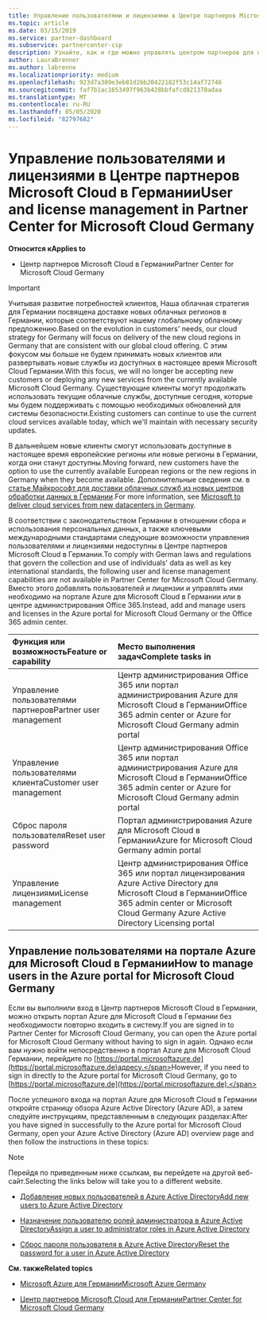 ```yaml
---
title: Управление пользователями и лицензиями в Центре партнеров Microsoft Cloud в Германии | Центр партнеров Microsoft Cloud в Германии
ms.topic: article
ms.date: 03/15/2019
ms.service: partner-dashboard
ms.subservice: partnercenter-csp
description: Узнайте, как и где можно управлять центром партнеров для партнеров Microsoft Cloud Германии, клиентов и лицензий, а также для сброса паролей.
author: LauraBrenner
ms.author: labrenne
ms.localizationpriority: medium
ms.openlocfilehash: 923d7a389e3eb81d2bb20422182f53c14af72746
ms.sourcegitcommit: faf7b1ac1653497f963b428bbfafcd821378adaa
ms.translationtype: MT
ms.contentlocale: ru-RU
ms.lasthandoff: 05/05/2020
ms.locfileid: "82797682"
---
```

# <a name="user-and-license-management-in-partner-center-for-microsoft-cloud-germany"></a><span data-ttu-id="dc117-103">Управление пользователями и лицензиями в Центре партнеров Microsoft Cloud в Германии</span><span class="sxs-lookup"><span data-stu-id="dc117-103">User and license management in Partner Center for Microsoft Cloud Germany</span></span>

<span data-ttu-id="dc117-104">**Относится к**</span><span class="sxs-lookup"><span data-stu-id="dc117-104">**Applies to**</span></span>

-  <span data-ttu-id="dc117-105">Центр партнеров Microsoft Cloud в Германии</span><span class="sxs-lookup"><span data-stu-id="dc117-105">Partner Center for Microsoft Cloud Germany</span></span>

> [!IMPORTANT]
> <span data-ttu-id="dc117-106">Учитывая развитие потребностей клиентов, Наша облачная стратегия для Германии посвящена доставке новых облачных регионов в Германии, которые соответствуют нашему глобальному облачному предложению.</span><span class="sxs-lookup"><span data-stu-id="dc117-106">Based on the evolution in customers' needs, our cloud strategy for Germany will focus on delivery of the new cloud regions in Germany that are consistent with our global cloud offering.</span></span> <span data-ttu-id="dc117-107">С этим фокусом мы больше не будем принимать новых клиентов или развертывать новые службы из доступных в настоящее время Microsoft Cloud Германии.</span><span class="sxs-lookup"><span data-stu-id="dc117-107">With this focus, we will no longer be accepting new customers or deploying any new services from the currently available Microsoft Cloud Germany.</span></span> <span data-ttu-id="dc117-108">Существующие клиенты могут продолжать использовать текущие облачные службы, доступные сегодня, которые мы будем поддерживать с помощью необходимых обновлений для системы безопасности.</span><span class="sxs-lookup"><span data-stu-id="dc117-108">Existing customers can continue to use the current cloud services available today, which we'll maintain with necessary security updates.</span></span>
>  
> <span data-ttu-id="dc117-109">В дальнейшем новые клиенты смогут использовать доступные в настоящее время европейские регионы или новые регионы в Германии, когда они станут доступны.</span><span class="sxs-lookup"><span data-stu-id="dc117-109">Moving forward, new customers have the option to use the currently available European regions or the new regions in Germany when they become available.</span></span> <span data-ttu-id="dc117-110">Дополнительные сведения см. в [статье Майкрософт для доставки облачных служб из новых центров обработки данных в Германии](https://news.microsoft.com/europe/2018/08/31/microsoft-to-deliver-cloud-services-from-new-datacentres-in-germany-in-2019-to-meet-evolving-customer-needs/).</span><span class="sxs-lookup"><span data-stu-id="dc117-110">For more information, see [Microsoft to deliver cloud services from new datacenters in Germany](https://news.microsoft.com/europe/2018/08/31/microsoft-to-deliver-cloud-services-from-new-datacentres-in-germany-in-2019-to-meet-evolving-customer-needs/).</span></span>

<span data-ttu-id="dc117-111">В соответствии с законодательством Германии в отношении сбора и использования персональных данных, а также ключевыми международными стандартами следующие возможности управления пользователями и лицензиями недоступны в Центре партнеров Microsoft Cloud в Германии.</span><span class="sxs-lookup"><span data-stu-id="dc117-111">To comply with German laws and regulations that govern the collection and use of individuals' data as well as key international standards, the following user and license management capabilities are not available in Partner Center for Microsoft Cloud Germany.</span></span> <span data-ttu-id="dc117-112">Вместо этого добавлять пользователей и лицензии и управлять ими необходимо на портале Azure для Microsoft Cloud в Германии или в центре администрирования Office 365.</span><span class="sxs-lookup"><span data-stu-id="dc117-112">Instead, add and manage users and licenses in the Azure portal for Microsoft Cloud Germany or the Office 365 admin center.</span></span>

<span data-ttu-id="dc117-113">Функция или возможность</span><span class="sxs-lookup"><span data-stu-id="dc117-113">Feature or capability</span></span> | <span data-ttu-id="dc117-114">Место выполнения задач</span><span class="sxs-lookup"><span data-stu-id="dc117-114">Complete tasks in</span></span>
:--- | :---
<span data-ttu-id="dc117-115">Управление пользователями партнеров</span><span class="sxs-lookup"><span data-stu-id="dc117-115">Partner user management</span></span> | <span data-ttu-id="dc117-116">Центр администрирования Office 365 или портал администрирования Azure для Microsoft Cloud в Германии</span><span class="sxs-lookup"><span data-stu-id="dc117-116">Office 365 admin center or Azure for Microsoft Cloud Germany admin portal</span></span>
<span data-ttu-id="dc117-117">Управление пользователями клиента</span><span class="sxs-lookup"><span data-stu-id="dc117-117">Customer user management</span></span> | <span data-ttu-id="dc117-118">Центр администрирования Office 365 или портал администрирования Azure для Microsoft Cloud в Германии</span><span class="sxs-lookup"><span data-stu-id="dc117-118">Office 365 admin center or Azure for Microsoft Cloud Germany admin portal</span></span>
<span data-ttu-id="dc117-119">Сброс пароля пользователя</span><span class="sxs-lookup"><span data-stu-id="dc117-119">Reset user password</span></span> | <span data-ttu-id="dc117-120">Портал администрирования Azure для Microsoft Cloud в Германии</span><span class="sxs-lookup"><span data-stu-id="dc117-120">Azure for Microsoft Cloud Germany admin portal</span></span>
<span data-ttu-id="dc117-121">Управление лицензиями</span><span class="sxs-lookup"><span data-stu-id="dc117-121">License management</span></span> | <span data-ttu-id="dc117-122">Центр администрирования Office 365 или портал лицензирования Azure Active Directory для Microsoft Cloud в Германии</span><span class="sxs-lookup"><span data-stu-id="dc117-122">Office 365 admin center or Microsoft Cloud Germany Azure Active Directory Licensing portal</span></span>

## <a name="how-to-manage-users-in-the-azure-portal-for-microsoft-cloud-germany"></a><span data-ttu-id="dc117-123">Управление пользователями на портале Azure для Microsoft Cloud в Германии</span><span class="sxs-lookup"><span data-stu-id="dc117-123">How to manage users in the Azure portal for Microsoft Cloud Germany</span></span> 

<span data-ttu-id="dc117-124">Если вы выполнили вход в Центр партнеров Microsoft Cloud в Германии, можно открыть портал Azure для Microsoft Cloud в Германии без необходимости повторно входить в систему.</span><span class="sxs-lookup"><span data-stu-id="dc117-124">If you are signed in to Partner Center for Microsoft Cloud Germany, you can open the Azure portal for Microsoft Cloud Germany without having to sign in again.</span></span> <span data-ttu-id="dc117-125">Однако если вам нужно войти непосредственно в портал Azure для Microsoft Cloud Германии, перейдите по [https://portal.microsoftazure.de](https://portal.microsoftazure.de)адресу.</span><span class="sxs-lookup"><span data-stu-id="dc117-125">However, if you need to sign in directly to the Azure portal for Microsoft Cloud Germany, go to [https://portal.microsoftazure.de](https://portal.microsoftazure.de).</span></span> 

<span data-ttu-id="dc117-126">После успешного входа на портал Azure для Microsoft Cloud в Германии откройте страницу обзора Azure Active Directory (Azure AD), а затем следуйте инструкциям, представленным в следующих разделах:</span><span class="sxs-lookup"><span data-stu-id="dc117-126">After you have signed in successfully to the Azure portal for Microsoft Cloud Germany, open your Azure Active Directory (Azure AD) overview page and then follow the instructions in these topics:</span></span>

> [!NOTE]  
> <span data-ttu-id="dc117-127">Перейдя по приведенным ниже ссылкам, вы перейдете на другой веб-сайт.</span><span class="sxs-lookup"><span data-stu-id="dc117-127">Selecting the links below will take you to a different website.</span></span> 

-  [<span data-ttu-id="dc117-128">Добавление новых пользователей в Azure Active Directory</span><span class="sxs-lookup"><span data-stu-id="dc117-128">Add new users to Azure Active Directory</span></span>](https://docs.microsoft.com/azure/active-directory/active-directory-users-create-azure-portal)

-  [<span data-ttu-id="dc117-129">Назначение пользователю ролей администратора в Azure Active Directory</span><span class="sxs-lookup"><span data-stu-id="dc117-129">Assign a user to administrator roles in Azure Active Directory</span></span>](https://docs.microsoft.com/azure/active-directory/active-directory-users-assign-role-azure-portal)

-  [<span data-ttu-id="dc117-130">Сброс пароля пользователя в Azure Active Directory</span><span class="sxs-lookup"><span data-stu-id="dc117-130">Reset the password for a user in Azure Active Directory</span></span>](https://docs.microsoft.com/azure/active-directory/active-directory-users-reset-password-azure-portal)

<span data-ttu-id="dc117-131">**См. также**</span><span class="sxs-lookup"><span data-stu-id="dc117-131">**Related topics**</span></span>

-  [<span data-ttu-id="dc117-132">Microsoft Azure для Германии</span><span class="sxs-lookup"><span data-stu-id="dc117-132">Microsoft Azure Germany</span></span>](https://azure.microsoft.com/global-infrastructure/germany/)

-  [<span data-ttu-id="dc117-133">Центр партнеров Microsoft Cloud для Германии</span><span class="sxs-lookup"><span data-stu-id="dc117-133">Partner Center for Microsoft Cloud Germany</span></span>](partner-center-for-microsoft-cloud-germany.md)



